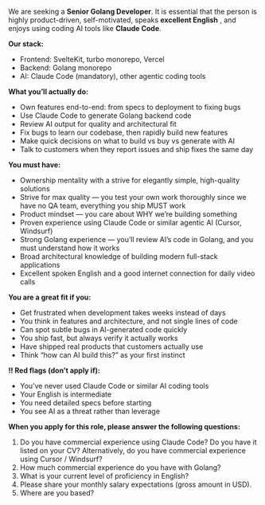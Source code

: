 We are seeking a **Senior Golang Developer**. It is essential that the person
is highly product-driven, self-motivated, speaks **excellent English** , and
enjoys using coding AI tools like **Claude Code**.

**Our stack:**

  * Frontend: SvelteKit, turbo monorepo, Vercel
  * Backend: Golang monorepo
  * AI: Claude Code (mandatory), other agentic coding tools

**What you’ll actually do:**

  * Own features end-to-end: from specs to deployment to fixing bugs
  * Use Claude Code to generate Golang backend code
  * Review AI output for quality and architectural fit
  * Fix bugs to learn our codebase, then rapidly build new features
  * Make quick decisions on what to build vs buy vs generate with AI
  * Talk to customers when they report issues and ship fixes the same day

**You must have:**

  * Ownership mentality with a strive for elegantly simple, high-quality solutions
  * Strive for max quality — you test your own work thoroughly since we have no QA team, everything you ship MUST work
  * Product mindset — you care about WHY we’re building something
  * Proven experience using Claude Code or similar agentic AI (Cursor, Windsurf) 
  * Strong Golang experience — you’ll review AI’s code in Golang, and you must understand how it works
  * Broad architectural knowledge of building modern full-stack applications
  * Excellent spoken English and a good internet connection for daily video calls

**You are a great fit if you:**

  * Get frustrated when development takes weeks instead of days
  * You think in features and architecture, and not single lines of code
  * Can spot subtle bugs in AI-generated code quickly
  * You ship fast, but always verify it actually works
  * Have shipped real products that customers actually use
  * Think “how can AI build this?” as your first instinct

**‼️ Red flags (don’t apply if):**

  * You’ve never used Claude Code or similar AI coding tools
  * Your English is intermediate
  * You need detailed specs before starting
  * You see AI as a threat rather than leverage

**When you apply for this role, please answer the following questions:**

  1. Do you have commercial experience using Claude Code? Do you have it listed on your CV? Alternatively, do you have commercial experience using Cursor / Windsurf?
  2. How much commercial experience do you have with Golang?
  3. What is your current level of proficiency in English?
  4. Please share your monthly salary expectations (gross amount in USD).
  5. Where are you based?